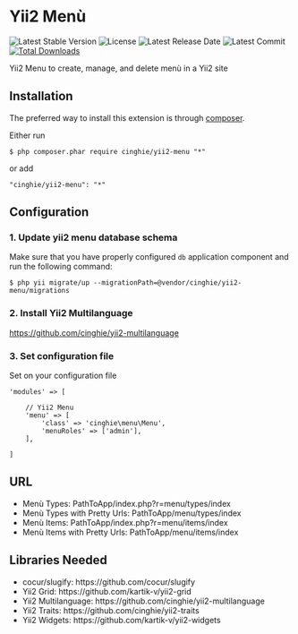 Yii2 Menù
=============

![Latest Stable Version](https://img.shields.io/packagist/v/cinghie/yii2-menu.svg)
![License](https://img.shields.io/packagist/l/cinghie/yii2-menu.svg)
![Latest Release Date](https://img.shields.io/github/release-date/cinghie/yii2-menu.svg)
![Latest Commit](https://img.shields.io/github/last-commit/cinghie/yii2-menu.svg)
[![Total Downloads](https://img.shields.io/packagist/dt/cinghie/yii2-menu.svg)](https://packagist.org/packages/cinghie/yii2-menu)

Yii2 Menu to create, manage, and delete menù in a Yii2 site

Installation
--------------

The preferred way to install this extension is through [composer](http://getcomposer.org/download/).

Either run

```
$ php composer.phar require cinghie/yii2-menu "*"
```

or add

```
"cinghie/yii2-menu": "*"
```

Configuration
--------------

### 1. Update yii2 menu database schema

Make sure that you have properly configured `db` application component and run the following command:
```
$ php yii migrate/up --migrationPath=@vendor/cinghie/yii2-menu/migrations
```

### 2. Install Yii2 Multilanguage

https://github.com/cinghie/yii2-multilanguage

### 3. Set configuration file

Set on your configuration file

```
'modules' => [ 

	// Yii2 Menu
	'menu' => [
		'class' => 'cinghie\menu\Menu',
		'menuRoles' => ['admin'],
	],
	
]	
```

URL
--------------
<ul> 
  <li>Menù Types: PathToApp/index.php?r=menu/types/index</li>
  <li>Menù Types with Pretty Urls: PathToApp/menu/types/index</li>
  <li>Menù Items: PathToApp/index.php?r=menu/items/index</li>
  <li>Menù Items with Pretty Urls: PathToApp/menu/items/index</li>
</ul>

Libraries Needed
--------------

<ul> 
  <li>cocur/slugify: https://github.com/cocur/slugify</li>
  <li>Yii2 Grid: https://github.com/kartik-v/yii2-grid</li>
  <li>Yii2 Multilanguage: https://github.com/cinghie/yii2-multilanguage</li>
  <li>Yii2 Traits: https://github.com/cinghie/yii2-traits</li></li>
  <li>Yii2 Widgets: https://github.com/kartik-v/yii2-widgets</li>
</ul>
